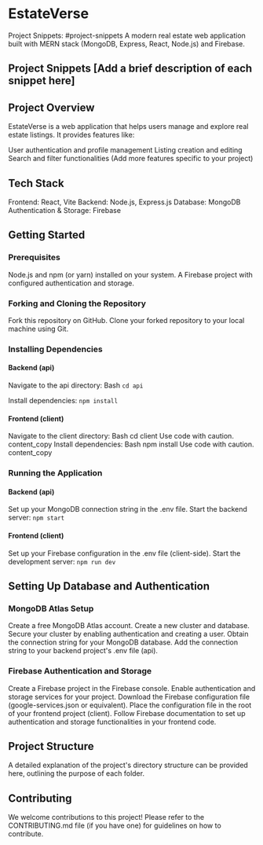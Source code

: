 # EstateVerse

Project Snippets: #project-snippets  A modern real estate web application built with MERN stack (MongoDB, Express, React, Node.js) and Firebase.

## Project Snippets  [Add a brief description of each snippet here]

## Project Overview

EstateVerse is a web application that helps users manage and explore real estate listings. It provides features like:

User authentication and profile management
Listing creation and editing
Search and filter functionalities
(Add more features specific to your project)
## Tech Stack

Frontend: React, Vite
Backend: Node.js, Express.js
Database: MongoDB
Authentication & Storage: Firebase
## Getting Started

### Prerequisites

Node.js and npm (or yarn) installed on your system.
A Firebase project with configured authentication and storage.
### Forking and Cloning the Repository

Fork this repository on GitHub.
Clone your forked repository to your local machine using Git.
### Installing Dependencies

#### Backend (api)

Navigate to the api directory:
Bash
`cd api`

Install dependencies:
`npm install`

#### Frontend (client)

Navigate to the client directory:
Bash
cd client
Use code with caution.
content_copy
Install dependencies:
Bash
npm install
Use code with caution.
content_copy
### Running the Application

#### Backend (api)
Set up your MongoDB connection string in the .env file.
Start the backend server:
`npm start`

#### Frontend (client)
Set up your Firebase configuration in the .env file (client-side).
Start the development server:
`npm run dev`

## Setting Up Database and Authentication

### MongoDB Atlas Setup

Create a free MongoDB Atlas account.
Create a new cluster and database.
Secure your cluster by enabling authentication and creating a user.
Obtain the connection string for your MongoDB database.
Add the connection string to your backend project's .env file (api).
### Firebase Authentication and Storage

Create a Firebase project in the Firebase console.
Enable authentication and storage services for your project.
Download the Firebase configuration file (google-services.json or equivalent).
Place the configuration file in the root of your frontend project (client).
Follow Firebase documentation to set up authentication and storage functionalities in your frontend code.
## Project Structure

A detailed explanation of the project's directory structure can be provided here, outlining the purpose of each folder.

## Contributing

We welcome contributions to this project! Please refer to the CONTRIBUTING.md file (if you have one) for guidelines on how to contribute.

